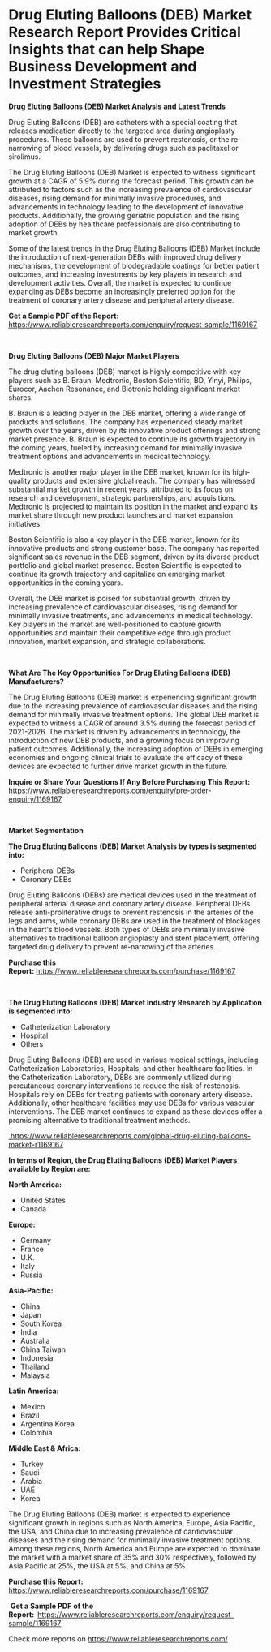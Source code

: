 <p><h1>Drug Eluting Balloons (DEB) Market Research Report Provides Critical Insights that can help Shape Business Development and Investment Strategies</h1></p><p><strong>Drug Eluting Balloons (DEB) Market Analysis and Latest Trends</strong></p>
<p><p>Drug Eluting Balloons (DEB) are catheters with a special coating that releases medication directly to the targeted area during angioplasty procedures. These balloons are used to prevent restenosis, or the re-narrowing of blood vessels, by delivering drugs such as paclitaxel or sirolimus.</p><p>The Drug Eluting Balloons (DEB) Market is expected to witness significant growth at a CAGR of 5.9% during the forecast period. This growth can be attributed to factors such as the increasing prevalence of cardiovascular diseases, rising demand for minimally invasive procedures, and advancements in technology leading to the development of innovative products. Additionally, the growing geriatric population and the rising adoption of DEBs by healthcare professionals are also contributing to market growth.</p><p>Some of the latest trends in the Drug Eluting Balloons (DEB) Market include the introduction of next-generation DEBs with improved drug delivery mechanisms, the development of biodegradable coatings for better patient outcomes, and increasing investments by key players in research and development activities. Overall, the market is expected to continue expanding as DEBs become an increasingly preferred option for the treatment of coronary artery disease and peripheral artery disease.</p></p>
<p><strong>Get a Sample PDF of the Report:&nbsp;</strong> <a href="https://www.reliableresearchreports.com/enquiry/request-sample/1169167">https://www.reliableresearchreports.com/enquiry/request-sample/1169167</a></p>
<p>&nbsp;</p>
<p><strong>Drug Eluting Balloons (DEB) Major Market Players</strong></p>
<p><p>The drug eluting balloons (DEB) market is highly competitive with key players such as B. Braun, Medtronic, Boston Scientific, BD, Yinyi, Philips, Eurocor, Aachen Resonance, and Biotronic holding significant market shares.</p><p>B. Braun is a leading player in the DEB market, offering a wide range of products and solutions. The company has experienced steady market growth over the years, driven by its innovative product offerings and strong market presence. B. Braun is expected to continue its growth trajectory in the coming years, fueled by increasing demand for minimally invasive treatment options and advancements in medical technology.</p><p>Medtronic is another major player in the DEB market, known for its high-quality products and extensive global reach. The company has witnessed substantial market growth in recent years, attributed to its focus on research and development, strategic partnerships, and acquisitions. Medtronic is projected to maintain its position in the market and expand its market share through new product launches and market expansion initiatives.</p><p>Boston Scientific is also a key player in the DEB market, known for its innovative products and strong customer base. The company has reported significant sales revenue in the DEB segment, driven by its diverse product portfolio and global market presence. Boston Scientific is expected to continue its growth trajectory and capitalize on emerging market opportunities in the coming years.</p><p>Overall, the DEB market is poised for substantial growth, driven by increasing prevalence of cardiovascular diseases, rising demand for minimally invasive treatments, and advancements in medical technology. Key players in the market are well-positioned to capture growth opportunities and maintain their competitive edge through product innovation, market expansion, and strategic collaborations.</p></p>
<p>&nbsp;</p>
<p><strong>What Are The Key Opportunities For Drug Eluting Balloons (DEB) Manufacturers?</strong></p>
<p><p>The Drug Eluting Balloons (DEB) market is experiencing significant growth due to the increasing prevalence of cardiovascular diseases and the rising demand for minimally invasive treatment options. The global DEB market is expected to witness a CAGR of around 3.5% during the forecast period of 2021-2026. The market is driven by advancements in technology, the introduction of new DEB products, and a growing focus on improving patient outcomes. Additionally, the increasing adoption of DEBs in emerging economies and ongoing clinical trials to evaluate the efficacy of these devices are expected to further drive market growth in the future.</p></p>
<p><strong>Inquire or Share Your Questions If Any Before Purchasing This Report:</strong> <a href="https://www.reliableresearchreports.com/enquiry/pre-order-enquiry/1169167">https://www.reliableresearchreports.com/enquiry/pre-order-enquiry/1169167</a></p>
<p>&nbsp;</p>
<p><strong>Market Segmentation</strong></p>
<p><strong>The Drug Eluting Balloons (DEB) Market Analysis by types is segmented into:</strong></p>
<p><ul><li>Peripheral DEBs</li><li>Coronary DEBs</li></ul></p>
<p><p>Drug Eluting Balloons (DEBs) are medical devices used in the treatment of peripheral arterial disease and coronary artery disease. Peripheral DEBs release anti-proliferative drugs to prevent restenosis in the arteries of the legs and arms, while coronary DEBs are used in the treatment of blockages in the heart's blood vessels. Both types of DEBs are minimally invasive alternatives to traditional balloon angioplasty and stent placement, offering targeted drug delivery to prevent re-narrowing of the arteries.</p></p>
<p><strong>Purchase this Report:&nbsp;</strong><a href="https://www.reliableresearchreports.com/purchase/1169167">https://www.reliableresearchreports.com/purchase/1169167</a></p>
<p>&nbsp;</p>
<p><strong>The Drug Eluting Balloons (DEB) Market Industry Research by Application is segmented into:</strong></p>
<p><ul><li>Catheterization Laboratory</li><li>Hospital</li><li>Others</li></ul></p>
<p><p>Drug Eluting Balloons (DEB) are used in various medical settings, including Catheterization Laboratories, Hospitals, and other healthcare facilities. In the Catheterization Laboratory, DEBs are commonly utilized during percutaneous coronary interventions to reduce the risk of restenosis. Hospitals rely on DEBs for treating patients with coronary artery disease. Additionally, other healthcare facilities may use DEBs for various vascular interventions. The DEB market continues to expand as these devices offer a promising alternative to traditional treatment methods.</p></p>
<p><a href="https://www.reliableresearchreports.com/global-drug-eluting-balloons-market-r1169167">&nbsp;https://www.reliableresearchreports.com/global-drug-eluting-balloons-market-r1169167</a></p>
<p><strong>In terms of Region, the Drug Eluting Balloons (DEB) Market Players available by Region are:</strong></p>
<p>
    <p> <strong> North America: </strong>
        <ul>
            <li>United States</li>
            <li>Canada</li>
        </ul>
        </p> 
    <p> <strong> Europe: </strong>
        <ul>
            <li>Germany</li>
            <li>France</li>
            <li>U.K.</li>
            <li>Italy</li>
            <li>Russia</li>
        </ul>
        </p> 
    <p> <strong> Asia-Pacific: </strong>
        <ul>
            <li>China</li>
            <li>Japan</li>
            <li>South Korea</li>
            <li>India</li>
            <li>Australia</li>
            <li>China Taiwan</li>
            <li>Indonesia</li>
            <li>Thailand</li>
            <li>Malaysia</li>
        </ul>
        </p> 
    <p> <strong> Latin America: </strong>
        <ul>
            <li>Mexico</li>
            <li>Brazil</li>
            <li>Argentina Korea</li>
            <li>Colombia</li>
        </ul>
        </p> 
    <p> <strong> Middle East & Africa: </strong>
        <ul>
            <li>Turkey</li>
            <li>Saudi</li>
            <li>Arabia</li>
            <li>UAE</li>
            <li>Korea</li>
        </ul>
    </p>
    </p>
<p><p>The Drug Eluting Balloons (DEB) market is expected to experience significant growth in regions such as North America, Europe, Asia Pacific, the USA, and China due to increasing prevalence of cardiovascular diseases and the rising demand for minimally invasive treatment options. Among these regions, North America and Europe are expected to dominate the market with a market share of 35% and 30% respectively, followed by Asia Pacific at 25%, the USA at 5%, and China at 5%.</p></p>
<p><strong>Purchase this Report: </strong><a href="https://www.reliableresearchreports.com/purchase/1169167">https://www.reliableresearchreports.com/purchase/1169167</a></p>
<p>&nbsp;<strong>Get a Sample PDF of the Report:&nbsp;&nbsp;</strong><a href="https://www.reliableresearchreports.com/enquiry/request-sample/1169167">https://www.reliableresearchreports.com/enquiry/request-sample/1169167</a></p>
<p><strong></strong></p>
<p>Check more reports on <a href="https://www.reliableresearchreports.com/">https://www.reliableresearchreports.com/</a></p>